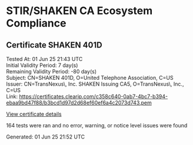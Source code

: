 # STIR/SHAKEN CA Ecosystem Compliance

## Certificate SHAKEN 401D

Tested At: 01 Jun 25 21:43 UTC\
Initial Validity Period: 7 day(s)\
Remaining Validity Period: -80 day(s)\
Subject: CN=SHAKEN 401D, O=United Telephone Association, C=US\
Issuer: CN=TransNexus\\, Inc. SHAKEN Issuing CA5, O=TransNexus\\, Inc., C=US\
Link: https://certificates.clearip.com/c358c640-0ab7-4bc7-b394-ebaa9bd47f88/b3bcd1d97d2d68ef60ef6a4c2073d743.pem

[View certificate details](https://x509.io/?cert=MIIC3TCCAoKgAwIBAgIQTESLpX4GaE9feRbqa18O0zAKBggqhkjOPQQDAjBWMQswCQYDVQQGEwJVUzEZMBcGA1UEChMQVHJhbnNOZXh1cywgSW5jLjEsMCoGA1UEAxMjVHJhbnNOZXh1cywgSW5jLiBTSEFLRU4gSXNzdWluZyBDQTUwHhcNMjUwMzA1MjIwMTQ3WhcNMjUwMzEyMjIwMTQ2WjBKMQswCQYDVQQGEwJVUzElMCMGA1UEChMcVW5pdGVkIFRlbGVwaG9uZSBBc3NvY2lhdGlvbjEUMBIGA1UEAxMLU0hBS0VOIDQwMUQwWTATBgcqhkjOPQIBBggqhkjOPQMBBwNCAAQIdhl%2BHCnqFa1RG6RJt%2FIMqMdkB%2Bz2NtxYxiikanoUBjf%2FJozoeGoT638wRAZoMDeHwKjVrekziIQ2lTgqQYmPo4IBPDCCATgwDAYDVR0TAQH%2FBAIwADAOBgNVHQ8BAf8EBAMCB4AwHQYDVR0OBBYEFLzUF8Fk57DRDlOHWeFlHJo5XBAfMB8GA1UdIwQYMBaAFNoAs4f4gj%2B%2FuiKiZGO19i%2FMjnXKMBcGA1UdIAQQMA4wDAYKYIZIAYb%2FCQEBBDCBpgYDVR0fBIGeMIGbMIGYoDqgOIY2aHR0cHM6Ly9hdXRoZW50aWNhdGUtYXBpLmljb25lY3Rpdi5jb20vZG93bmxvYWQvdjEvY3JsolqkWDBWMRQwEgYDVQQHDAtCcmlkZ2V3YXRlcjELMAkGA1UECAwCTkoxEzARBgNVBAMMClNUSS1QQSBDUkwxCzAJBgNVBAYTAlVTMQ8wDQYDVQQKDAZTVEktUEEwFgYIKwYBBQUHARoECjAIoAYWBDQwMUQwCgYIKoZIzj0EAwIDSQAwRgIhALqBcHEos96lfLaINopQ8PTFMAwEzNgRckk7rbDGnSC%2BAiEAyJw23706MwL9RPIEpBmIlIcAUC4OG5nphDqz4HSK%2BFg%3D)

164 tests were ran and no error, warning, or notice level issues were found


Generated: 01 Jun 25 21:52 UTC